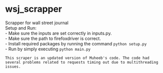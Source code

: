 # wsj_scrapper
Scrapper for wall street journal  
Setup and Run:  
    - Make sure the inputs are set correctly in inputs.py.  
    - Make sure the path to firefoxdriver is correct.  
    - Install required packages by running the command `python setup.py`  
    - Run by simply executing `python main.py`  

    This scraper is an updated version of Muheeb's code. The code had several problems related to requests timing out due to multithreading issues.
    

